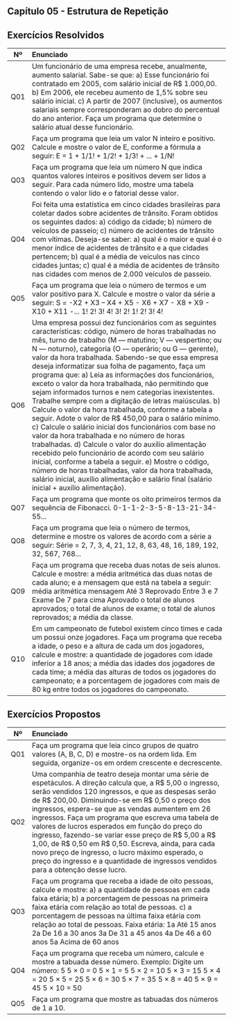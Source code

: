 ##  Capítulo 05 - Estrutura de Repetição

##  Exercícios Resolvidos
|  Nº | Enunciado |
| :--: | :-- |
| Q01 | Um funcionário de uma empresa recebe, anualmente, aumento salarial. Sabe-se que: a) Esse funcionário foi contratado em 2005, com salário inicial de R$ 1.000,00. b) Em 2006, ele recebeu aumento de 1,5% sobre seu salário inicial. c) A partir de 2007 (inclusive), os aumentos salariais sempre corresponderam ao dobro do percentual do ano anterior. Faça um programa que determine o salário atual desse funcionário. |
| Q02 | Faça um programa que leia um valor N inteiro e positivo. Calcule e mostre o valor de E, conforme a fórmula a seguir: E = 1 + 1/1! + 1/2! + 1/3! + ... + 1/N! |
| Q03 | Faça um programa que leia um número N que indica quantos valores inteiros e positivos devem ser lidos a seguir. Para cada número lido, mostre uma tabela contendo o valor lido e o fatorial desse valor. |
| Q04 | Foi feita uma estatística em cinco cidades brasileiras para coletar dados sobre acidentes de trânsito. Foram obtidos os seguintes dados: a) código da cidade; b) número de veículos de passeio; c) número de acidentes de trânsito com vítimas. Deseja-se saber: a) qual é o maior e qual é o menor índice de acidentes de trânsito e a que cidades pertencem; b) qual é a média de veículos nas cinco cidades juntas; c) qual é a média de acidentes de trânsito nas cidades com menos de 2.000 veículos de passeio. |
| Q05 | Faça um programa que leia o número de termos e um valor positivo para X. Calcule e mostre o valor da série a seguir: S = -X2 + X3 – X4 + X5 - X6 + X7 - X8 + X9 - X10 + X11 -... 1! 2! 3! 4! 3! 2! 1! 2! 3! 4! |
| Q06 | Uma empresa possui dez funcionários com as seguintes características: código, número de horas trabalhadas no mês, turno de trabalho (M — matutino; V — vespertino; ou N — noturno), categoria (O — operário; ou G — gerente), valor da hora trabalhada. Sabendo-se que essa empresa deseja informatizar sua folha de pagamento, faça um programa que: a) Leia as informações dos funcionários, exceto o valor da hora trabalhada, não permitindo que sejam informados turnos e nem categorias inexistentes. Trabalhe sempre com a digitação de letras maiúsculas. b) Calcule o valor da hora trabalhada, conforme a tabela a seguir. Adote o valor de R$ 450,00 para o salário mínimo. c) Calcule o salário inicial dos funcionários com base no valor da hora trabalhada e no número de horas trabalhadas. d) Calcule o valor do auxílio alimentação recebido pelo funcionário de acordo com seu salário inicial, conforme a tabela a seguir. e) Mostre o código, número de horas trabalhadas, valor da hora trabalhada, salário inicial, auxílio alimentação e salário final (salário inicial + auxílio alimentação). |
| Q07 | Faça um programa que monte os oito primeiros termos da sequência de Fibonacci. 0-1-1-2-3-5-8-13-21-34-55... |
| Q08 | Faça um programa que leia o número de termos, determine e mostre os valores de acordo com a série a seguir: Série = 2, 7, 3, 4, 21, 12, 8, 63, 48, 16, 189, 192, 32, 567, 768... |
| Q09 | Faça um programa que receba duas notas de seis alunos. Calcule e mostre: a média aritmética das duas notas de cada aluno; e a mensagem que está na tabela a seguir: média aritmética mensagem Até 3 Reprovado Entre 3 e 7 Exame De 7 para cima Aprovado o total de alunos aprovados; o total de alunos de exame; o total de alunos reprovados; a média da classe. |
| Q10 | Em um campeonato de futebol existem cinco times e cada um possui onze jogadores. Faça um programa que receba a idade, o peso e a altura de cada um dos jogadores, calcule e mostre: a quantidade de jogadores com idade inferior a 18 anos; a média das idades dos jogadores de cada time; a média das alturas de todos os jogadores do campeonato; e a porcentagem de jogadores com mais de 80 kg entre todos os jogadores do campeonato.

##  Exercícios Propostos
|  Nº | Enunciado |
| :--: | :-- |
| Q01 | Faça um programa que leia cinco grupos de quatro valores (A, B, C, D) e mostre-os na ordem lida. Em seguida, organize-os em ordem crescente e decrescente. |
| Q02 | Uma companhia de teatro deseja montar uma série de espetáculos. A direção calcula que, a R$ 5,00 o ingresso, serão vendidos 120 ingressos, e que as despesas serão de R$ 200,00. Diminuindo-se em R$ 0,50 o preço dos ingressos, espera-se que as vendas aumentem em 26 ingressos. Faça um programa que escreva uma tabela de valores de lucros esperados em função do preço do ingresso, fazendo-se variar esse preço de R$ 5,00 a R$ 1,00, de R$ 0,50 em R$ 0,50. Escreva, ainda, para cada novo preço de ingresso, o lucro máximo esperado, o preço do ingresso e a quantidade de ingressos vendidos para a obtenção desse lucro. |
| Q03 | Faça um programa que receba a idade de oito pessoas, calcule e mostre: a) a quantidade de pessoas em cada faixa etária; b) a porcentagem de pessoas na primeira faixa etária com relação ao total de pessoas. c) a porcentagem de pessoas na última faixa etária com relação ao total de pessoas. Faixa etária: 1a Até 15 anos 2a De 16 a 30 anos 3a De 31 a 45 anos 4a De 46 a 60 anos 5a Acima de 60 anos |
| Q04 | Faça um programa que receba um número, calcule e mostre a tabuada desse número. Exemplo: Digite um número: 5 5 × 0 = 0 5 × 1 = 5 5 × 2 = 10 5 × 3 = 15 5 × 4 = 20 5 × 5 = 25 5 × 6 = 30 5 × 7 = 35 5 × 8 = 40 5 × 9 = 45 5 × 10 = 50 |
| Q05 | Faça um programa que mostre as tabuadas dos números de 1 a 10. |
